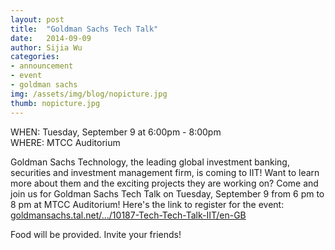 ```yaml
---
layout: post
title:  "Goldman Sachs Tech Talk"
date:   2014-09-09
author: Sijia Wu
categories: 
- announcement
- event
- goldman sachs
img: /assets/img/blog/nopicture.jpg
thumb: nopicture.jpg
---
```


WHEN: Tuesday, September 9 at 6:00pm - 8:00pm<br>
WHERE: MTCC Auditorium

Goldman Sachs Technology, the leading global investment banking, securities and investment management firm, is coming to IIT! Want to learn more about them and the exciting projects they are working on? Come and join us for Goldman Sachs Tech Talk on Tuesday, September 9 from 6 pm to 8 pm at MTCC Auditorium! Here's the link to register for the event: [goldmansachs.tal.net/.../10187-Tech-Tech-Talk-IIT/en-GB](https://goldmansachs.tal.net/vx/lang-en-GB/mobile-0/brand-2/xf-d4a563ed9984/candidate/so/pm/1/pl/3/opp/10187-Tech-Tech-Talk-IIT/en-GB)

Food will be provided. Invite your friends!
